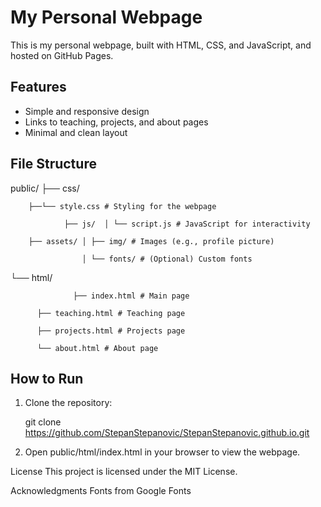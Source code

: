 # My Personal Webpage

This is my personal webpage, built with HTML, CSS, and JavaScript, and hosted on GitHub Pages.

## Features

- Simple and responsive design
- Links to teaching, projects, and about pages
- Minimal and clean layout

## File Structure

public/ ├── css/

		├──└── style.css # Styling for the webpage 
		
                ├── js/  │ └── script.js # JavaScript for interactivity 
  
		├── assets/ │ ├── img/ # Images (e.g., profile picture) 
  
					│ └── fonts/ # (Optional) Custom fonts
└── html/ 

                  ├── index.html # Main page 

		  ├── teaching.html # Teaching page 
    
		  ├── projects.html # Projects page 
    
		  └── about.html # About page

## How to Run

1. Clone the repository:
   
   git clone https://github.com/StepanStepanovic/StepanStepanovic.github.io.git
   
2. Open public/html/index.html in your browser to view the webpage.

License
This project is licensed under the MIT License.

Acknowledgments
Fonts from Google Fonts
